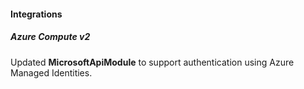 
#### Integrations
##### Azure Compute v2
Updated **MicrosoftApiModule** to support authentication using Azure Managed Identities.
